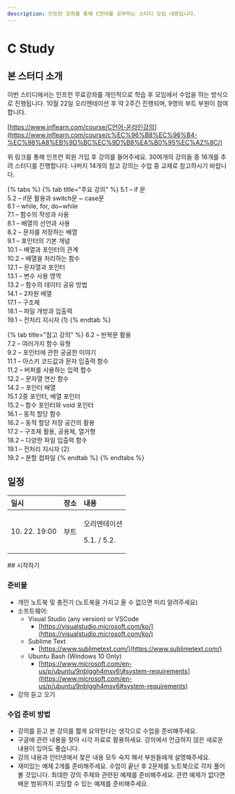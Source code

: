 ```yaml
---
description: 인프런 강좌를 통해 C언어를 공부하는 스터디 모임 내용입니다.
---
```


# C Study

## 본 스터디 소개

이번 스터디에서는 인프런 무료강좌를 개인적으로 학습 후 모임에서 수업을 하는 방식으로 진행됩니다. 10월 22일 오리엔테이션 후 약 2주간 진행되며, 9명의 부트 부원이 참여합니다.

 [https://www.inflearn.com/course/C언어-온라인강의](https://www.inflearn.com/course/c%EC%96%B8%EC%96%B4-%EC%98%A8%EB%9D%BC%EC%9D%B8%EA%B0%95%EC%A2%8C/)

위 링크를 통해 인프런 회원 가입 후 강의를 들어주세요. 30여개의 강의들 중 16개를 추려 스터디를 진행합니다. 나머지 14개의 참고 강의는 수업 중 교재로 참고하시기 바랍니다.

{% tabs %}
{% tab title="주요 강의" %}
5.1 – if 문  
5.2 – if문 활용과 switch문 ~ case문  
6.1 – while, for, do~while  
7.1 – 함수의 작성과 사용  
8.1 – 배열의 선언과 사용  
8.2 – 문자를 저장하는 배열  
9.1 – 포인터의 기본 개념  
10.1 – 배열과 포인터의 관계  
10.2 – 배열을 처리하는 함수  
12.1 – 문자열과 포인터  
13.1 – 변수 사용 영역  
13.2 – 함수의 데이터 공유 방법  
14.1 – 2차원 배열  
17.1 – 구조체  
18.1 – 파일 개방과 입출력  
19.1 – 전처리 지시자 \(1\)
{% endtab %}

{% tab title="참고 강의" %}
6.2 – 반복문 활용  
7.2 – 여러가지 함수 유형  
9.2 – 포인터에 관한 궁굼한 이야기  
11.1 – 아스키 코드값과 문자 입출력 함수  
11.2 – 버퍼를 사용하는 입력 함수  
12.2 – 문자열 연산 함수  
14.2 – 포인터 배열  
15.1 2중 포인터, 배열 포인터  
15.2 – 함수 포인터와 void 포인터  
16.1 – 동적 할당 함수  
16.2 – 동적 할당 저장 공간의 활용  
17.2 – 구조체 활용, 공용체, 열거형  
18.2 – 다양한 파일 입출력 함수  
19.1 – 전처리 지시자 \(2\)  
19.2 – 분할 컴파일
{% endtab %}
{% endtabs %}

## 일정

<table>
  <thead>
    <tr>
      <th style="text-align:left">일시</th>
      <th style="text-align:left">장소</th>
      <th style="text-align:left">내용</th>
    </tr>
  </thead>
  <tbody>
    <tr>
      <td style="text-align:left">10. 22. 19:00</td>
      <td style="text-align:left">부트</td>
      <td style="text-align:left">
        <p>오리엔테이션</p>
        <p>5.1. / 5.2.</p>
      </td>
    </tr>
  </tbody>
</table>## 시작하기

### 준비물

* 개인 노트북 및 충전기 \(노트북을 가지고 올 수 없으면 미리 알려주세요\)
* 소프트웨어:
  * Visual Studio \(any version\) or VSCode
    * [https://visualstudio.microsoft.com/ko/](https://visualstudio.microsoft.com/ko/)
  * Sublime Text
    * [https://www.sublimetext.com/](https://www.sublimetext.com/)
  * Ubuntu Bash \(Windows 10 Only\)
    * [https://www.microsoft.com/en-us/p/ubuntu/9nblggh4msv6\#system-requirements](https://www.microsoft.com/en-us/p/ubuntu/9nblggh4msv6#system-requirements)
* 강의 듣고 오기

### 수업 준비 방법

* 강의를 듣고 본 강의를 짧게 요약한다는 생각으로 수업을 준비해주세요.
* 구글에 관련 내용을 찾아 시각 자료로 활용하세요. 강의에서 언급하지 않은 새로운 내용이 있어도 좋습니다.
* 강의 내용과 인터넷에서 찾은 내용 모두 숙지 해서 부원들에게 설명해주세요.
* 재미있는 예제 2개를 준비해주세요. 수업이 끝난 후 2문제를 노트북으로 각자 풀어볼 것입니다. 최대한 강의 주제와 관련된 예제를 준비해주세요. 관련 예제가 없다면 배운 범위까지 코딩할 수 있는 예제를 준비해주세요. 



